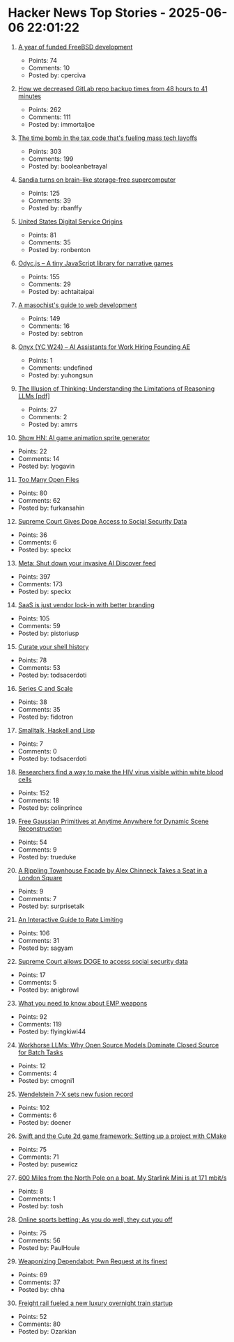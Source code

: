 # Hacker News Top Stories - 2025-06-06 22:01:22

1. [A year of funded FreeBSD development](https://www.daemonology.net/blog/2025-06-06-A-year-of-funded-FreeBSD.html)
   - Points: 74
   - Comments: 10
   - Posted by: cperciva

2. [How we decreased GitLab repo backup times from 48 hours to 41 minutes](https://about.gitlab.com/blog/2025/06/05/how-we-decreased-gitlab-repo-backup-times-from-48-hours-to-41-minutes/)
   - Points: 262
   - Comments: 111
   - Posted by: immortaljoe

3. [The time bomb in the tax code that's fueling mass tech layoffs](https://qz.com/tech-layoffs-tax-code-trump-section-174-microsoft-meta-1851783502)
   - Points: 303
   - Comments: 199
   - Posted by: booleanbetrayal

4. [Sandia turns on brain-like storage-free supercomputer](https://blocksandfiles.com/2025/06/06/sandia-turns-on-brain-like-storage-free-supercomputer/)
   - Points: 125
   - Comments: 39
   - Posted by: rbanffy

5. [United States Digital Service Origins](https://usdigitalserviceorigins.org/)
   - Points: 81
   - Comments: 35
   - Posted by: ronbenton

6. [Odyc.js – A tiny JavaScript library for narrative games](https://odyc.dev)
   - Points: 155
   - Comments: 29
   - Posted by: achtaitaipai

7. [A masochist's guide to web development](https://sebastiano.tronto.net/blog/2025-06-06-webdev/)
   - Points: 149
   - Comments: 16
   - Posted by: sebtron

8. [Onyx (YC W24) – AI Assistants for Work Hiring Founding AE](https://www.ycombinator.com/companies/onyx/jobs/Gm0Hw6L-founding-account-executive)
   - Points: 1
   - Comments: undefined
   - Posted by: yuhongsun

9. [The Illusion of Thinking: Understanding the Limitations of Reasoning LLMs [pdf]](https://ml-site.cdn-apple.com/papers/the-illusion-of-thinking.pdf)
   - Points: 27
   - Comments: 2
   - Posted by: amrrs

10. [Show HN: AI game animation sprite generator](https://www.godmodeai.cloud/ai-sprite-generator)
   - Points: 22
   - Comments: 14
   - Posted by: lyogavin

11. [Too Many Open Files](https://mattrighetti.com/2025/06/04/too-many-files-open)
   - Points: 80
   - Comments: 62
   - Posted by: furkansahin

12. [Supreme Court Gives Doge Access to Social Security Data](https://www.bloomberg.com/news/articles/2025-06-06/supreme-court-gives-doge-access-to-social-security-data)
   - Points: 36
   - Comments: 6
   - Posted by: speckx

13. [Meta: Shut down your invasive AI Discover feed](https://www.mozillafoundation.org/en/campaigns/meta-shut-down-your-invasive-ai-discover-feed-now/)
   - Points: 397
   - Comments: 173
   - Posted by: speckx

14. [SaaS is just vendor lock-in with better branding](https://rwsdk.com/blog/saas-is-just-vendor-lock-in-with-better-branding)
   - Points: 105
   - Comments: 59
   - Posted by: pistoriusp

15. [Curate your shell history](https://esham.io/2025/05/shell-history)
   - Points: 78
   - Comments: 53
   - Posted by: todsacerdoti

16. [Series C and Scale](https://www.cursor.com/en/blog/series-c)
   - Points: 38
   - Comments: 35
   - Posted by: fidotron

17. [Smalltalk, Haskell and Lisp](https://storytotell.org/smalltalk-haskell-and-lisp)
   - Points: 7
   - Comments: 0
   - Posted by: todsacerdoti

18. [Researchers find a way to make the HIV virus visible within white blood cells](https://www.theguardian.com/global-development/2025/jun/05/breakthrough-in-search-for-hiv-cure-leaves-researchers-overwhelmed)
   - Points: 152
   - Comments: 18
   - Posted by: colinprince

19. [Free Gaussian Primitives at Anytime Anywhere for Dynamic Scene Reconstruction](https://zju3dv.github.io/freetimegs/)
   - Points: 54
   - Comments: 9
   - Posted by: trueduke

20. [A Rippling Townhouse Facade by Alex Chinneck Takes a Seat in a London Square](https://www.thisiscolossal.com/2025/05/alex-chinneck-a-week-at-the-knees/)
   - Points: 9
   - Comments: 7
   - Posted by: surprisetalk

21. [An Interactive Guide to Rate Limiting](https://blog.sagyamthapa.com.np/interactive-guide-to-rate-limiting)
   - Points: 106
   - Comments: 31
   - Posted by: sagyam

22. [Supreme Court allows DOGE to access social security data](https://www.nbcnews.com/politics/supreme-court/supreme-court-trump-doge-social-security-data-access-elon-musk-rcna206515)
   - Points: 17
   - Comments: 5
   - Posted by: anigbrowl

23. [What you need to know about EMP weapons](https://www.aardvark.co.nz/daily/2025/0606.shtml)
   - Points: 92
   - Comments: 119
   - Posted by: flyingkiwi44

24. [Workhorse LLMs: Why Open Source Models Dominate Closed Source for Batch Tasks](https://sutro.sh/blog/workhorse-llms-why-open-source-models-win-for-batch-tasks)
   - Points: 12
   - Comments: 4
   - Posted by: cmogni1

25. [Wendelstein 7-X sets new fusion record](https://www.heise.de/en/news/Wendelstein-7-X-sets-new-fusion-record-10422955.html)
   - Points: 102
   - Comments: 6
   - Posted by: doener

26. [Swift and the Cute 2d game framework: Setting up a project with CMake](https://layer22.com/swift-and-cute-framework-setting-up-a-project-with-cmake)
   - Points: 75
   - Comments: 71
   - Posted by: pusewicz

27. [600 Miles from the North Pole on a boat. My Starlink Mini is at 171 mbit/s](https://old.reddit.com/r/Starlink/comments/1l0im21/currently_about_600_miles_from_the_north_pole_on/)
   - Points: 8
   - Comments: 1
   - Posted by: tosh

28. [Online sports betting: As you do well, they cut you off](https://doc.searls.com/2025/05/21/online-sports-betting-is-for-losers/)
   - Points: 75
   - Comments: 56
   - Posted by: PaulHoule

29. [Weaponizing Dependabot: Pwn Request at its finest](https://boostsecurity.io/blog/weaponizing-dependabot-pwn-request-at-its-finest)
   - Points: 69
   - Comments: 37
   - Posted by: chha

30. [Freight rail fueled a new luxury overnight train startup](https://www.freightwaves.com/news/how-freight-rail-fueled-a-new-luxury-overnight-train-startup)
   - Points: 52
   - Comments: 80
   - Posted by: Ozarkian

